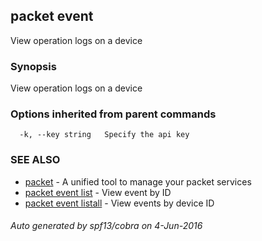 ## packet event

View operation logs on a device

### Synopsis


View operation logs on a device

### Options inherited from parent commands

```
  -k, --key string   Specify the api key
```

### SEE ALSO
* [packet](packet.md)	 - A unified tool to manage your packet services
* [packet event list](packet_event_list.md)	 - View event by ID
* [packet event listall](packet_event_listall.md)	 - View events by device ID

###### Auto generated by spf13/cobra on 4-Jun-2016
